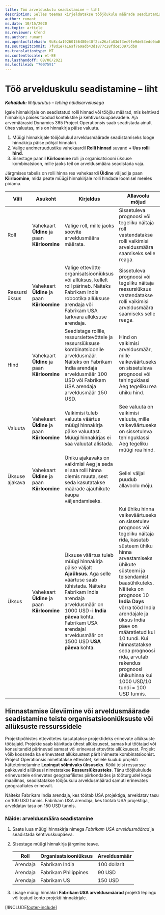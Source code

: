 ```yaml
---
title: Töö arvelduskulu seadistamine – liht
description: Selles teemas kirjeldatakse tööjõukulu määrade seadistamist Project Operationsis.
author: rumant
ms.date: 10/16/2020
ms.topic: article
ms.reviewer: kfend
ms.author: rumant
ms.openlocfilehash: 9b8c4a19260156480e40f2cc26afa83df3ec9fe9de53edc0ad0ca8c7b78bf352
ms.sourcegitcommit: 7f8d1e7a16af769adb43d1877c28fdce53975db8
ms.translationtype: MT
ms.contentlocale: et-EE
ms.lasthandoff: 08/06/2021
ms.locfileid: "7007591"
---
```

# <a name="set-up-labor-bill-rates---lite"></a>Töö arvelduskulu seadistamine – liht

_**Kohaldub:** lihtjuurutus – tehing näidisarvelusega_

Igale hinnakirjale on seadistatud rolli hinnad või tööjõu määrad, mis kehtivad hinnakirja päises toodud kontekstile ja kehtivuskuupäevadele. Aja arvemäärasid Dynamics 365 Project Operationsis saab seadistada ainult ühes valuutas, mis on hinnakirja päise valuuta.

1. Müügi hinnakirjale tööjõulukul arveldusmäärade seadistamiseks looge hinnakirja päise põhjal hinnakiri. 
2. Valige andmeruudustiku vahekaardil **Rolli hinnad** suvand **+ Uus rolli hind**. 
3. Sisestage paanil **Kiirloomine** rolli ja organisatsiooni üksuse kombinatsioon, mille jaoks teil on arveldusmäära seadistada vaja.

  Järgmises tabelis on rolli hinna rea vahekaardi **Üldine** väljad ja paan **Kiirloomine**, mida peate müügi hinnakirjale rolli hindade loomisel meeles pidama.

  | Väli | Asukoht | Kirjeldus | Allavoolu mõjud |
  | --- | --- | --- | --- |
  | Roll | Vahekaart **Üldine** ja paan **Kiirloomine** | Valige roll, mille jaoks soovite arveldusmäära määrata. | Sissetuleva prognoosi või tegeliku näitaja roll vastendatakse rolli vaikimisi arveldusmäära saamiseks selle reaga. |
  | Ressursi üksus | Vahekaart **Üldine** ja paan **Kiirloomine** | Valige ettevõtte organisatsiooniüksus või allüksus, kellelt roll pärineb. Näiteks Fabrikam India robootika allüksuse arendaja või Fabrikam USA tarkvara allüksuse arendaja. | Sissetuleva prognoosi või tegeliku näitaja ressursiüksus vastendatakse rolli vaikimisi arveldusmäära saamiseks selle reaga. |
  | Hind | Vahekaart **Üldine** ja paan **Kiirloomine** | Seadistage rollile, ressursiettevõttele ja ressursiüksuse kombinatsioonile arveldusmäär. Näiteks on Fabrikam India arendaja arveldusmäär 100 USD või Fabrikam USA arendaja arveldusmäär 150 USD. | Hind on vaikimisi arveldusmäär, mille vaikeväärtuseks on sissetuleva prognoosi või tehinguklassi Aeg tegeliku rea ühiku hind. |
  | Valuuta | Vahekaart **Üldine** ja paan **Kiirloomine**| Vaikimisi tuleb valuuta väärtus müügi hinnakirja päise valuutast. Müügi hinnakirjas ei saa valuutat alistada. | See valuuta on vaikimisi valuuta, mille vaikeväärtuseks on sissetuleva tehinguklassi Aeg tegeliku müügi rea hind. |
  | Üksuse ajakava | Vahekaart **Üldine** ja paan **Kiirloomine** | Ühiku ajakavaks on vaikimisi Aeg ja seda ei saa rolli hinna olemis muuta, sest seda kasutatakse määrade ajaühikute kaupa väljendamiseks. | Sellel väljal puudub allavoolu mõju. |
  | Üksus | Vahekaart **Üldine** ja paan **Kiirloomine** | Üksuse väärtus tuleb müügi hinnakirja päise väljalt **Ajaüksus**. Aga selle väärtuse saab tühistada. Näiteks Fabrikam India arendaja arveldusmäär on 1000 USD-i **India päeva** kohta. Fabrikam USA arendajal arveldusmäär on 1500 USD **USA päeva** kohta. | Kui ühiku hinna vaikeväärtuseks on sissetulev prognoos või tegeliku näitaja rida, kasutab süsteem ühiku hinna arvestamiseks ühikute süsteemi ja teisendamist baasühikuteks. Näiteks on prognoos 10 **India Days** võrra tööd India arendajale ja üksus India päev on määratletud kui 10 tundi. Kui hinnastatakse seda prognoosi rida, arvutab rakendus prognoosi ühikuhinna kui 1000 USD/10 tundi = 100 USD tunnis. |


## <a name="transfer-pricing-or-set-up-bill-rates-for-resources-from-other-organizational-units-or-divisions"></a>Hinnastamise üleviimine või arveldusmäärade seadistamine teiste organisatsiooniüksuste või allüksuste ressurssidele 

Projektipõhistes ettevõtetes kasutatakse projektideks erinevate allüksuste töötajaid. Projekte saab käivitada ühest allüksusest, samas kui töötajad või konsultandid pärinevad samast või erinevast ettevõtte allüksusest. Projekt võib koosneda ka erinevatest allüksustest pärit inimeste kombinatsioonist. Project Operationsis nimetatakse ettevõtet, kellele kuulub projekti kättetoimetamine **Lepingut sõlmivaks üksuseks**. Kõiki teisi ressursse pakkuvaid allüksusi nimetatakse **Ressursiüksusteks**. Tänu tööjõukulude erinevustele erinevates geograafilistes piirkondades ja tööturgudel kogu maailmas, seadistatakse tööjõukulu arveldusmäärad samuti erinevates geograafiates erinevalt.

Näiteks Fabrikam India arendaja, kes töötab USA projektiga, arveldatav tasu on 100 USD tunnis. Fabrikam USA arendaja, kes töötab USA projektiga, arveldatav tasu on 150 USD tunnis.

### <a name="example-set-up-a-bill-rate"></a>Näide: arveldusmäära seadistamine

1. Saate luua müügi hinnakirja nimega *Fabrikam USA arveldusmäärad* ja seadistada kehtivuskuupäeva.
2. Sisestage müügi hinnakirja järgmine teave.

    | Roll | Organisatsiooniüksus | Arveldusmäär |
    | --- | --- | --- |
    | Arendaja | Fabrikam India | 100 dollarit |
    | Arendaja | Fabrikam Philippines | 90 USD |
    | Arendaja | Fabrikam US | 150 USD |

3. Lisage müügi hinnakiri **Fabrikam USA arveldusmäärad** projekti lepingu või teatud konto projekti hinnakirjale.


[!INCLUDE[footer-include](../../includes/footer-banner.md)]